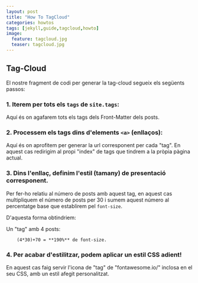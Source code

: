 ```yaml
---
layout: post
title: "How To TagCloud"
categories: howtos
tags: [jekyll,guide,tagcloud,howto]
image:
  feature: tagcloud.jpg
  teaser: tagcloud.jpg
---
```


## Tag-Cloud

El nostre fragment de codi per generar la tag-cloud segueix els 
següents passos:

### 1. Iterem per tots els ``tags`` de ``site.tags``:

Aquí és on agafarem tots els tags dels Front-Matter dels posts.
	
### 2. Processem els tags dins d'elements ``<a>`` (enllaços):

Aquí és on aprofitem per generar la url corresponent per cada "tag".
	En aquest cas redirigim al propi "index" de tags que tindrem a la
	pròpia pàgina actual.

### 3. Dins l'enllaç, definim l'estil (tamany) de presentació corresponent.
	
Per fer-ho relatiu al número de posts amb aquest tag,
	en aquest cas multipliquem el número de posts per 30
	i sumem aquest número al percentatge base que establirem
	pel ``font-size``.	
	
D'aquesta forma obtindriem:
	
Un "tag" amb 4 posts:
		
		(4*30)+70 = **190%** de font-size.

### 4. Per acabar d'estilitzar, podem aplicar un estil CSS adient!

En aquest cas faig servir l'icona de "tag" de "fontawesome.io/"
	inclosa en el seu CSS, amb un estil afegit personalitzat.

